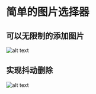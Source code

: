 简单的图片选择器
======================
可以无限制的添加图片
------------------
![alt text](http://github.com/taoyang5220@126.com/PhotoPicker/raw/master/2.pic.png)

实现抖动删除
----------------
![alt text](http://github.com/taoyang5220@126.com/PhotoPicker/raw/master/3.pic.png)
